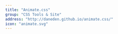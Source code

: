 ```yaml
---
title: "Animate.css"
group: "CSS Tools & Site"
address: "http://daneden.github.io/animate.css/"
icon: "animate.svg"
---
```


